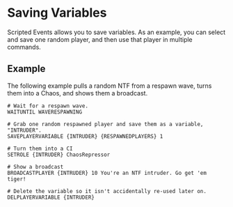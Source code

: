 # Saving Variables
Scripted Events allows you to save variables. As an example, you can select and save one random player, and then use that player in multiple commands.

## Example
The following example pulls a random NTF from a respawn wave, turns them into a Chaos, and shows them a broadcast.
```
# Wait for a respawn wave.
WAITUNTIL WAVERESPAWNING

# Grab one random respawned player and save them as a variable, "INTRUDER".
SAVEPLAYERVARIABLE {INTRUDER} {RESPAWNEDPLAYERS} 1

# Turn them into a CI
SETROLE {INTRUDER} ChaosRepressor

# Show a broadcast
BROADCASTPLAYER {INTRUDER} 10 You're an NTF intruder. Go get 'em tiger!

# Delete the variable so it isn't accidentally re-used later on.
DELPLAYERVARIABLE {INTRUDER}
```